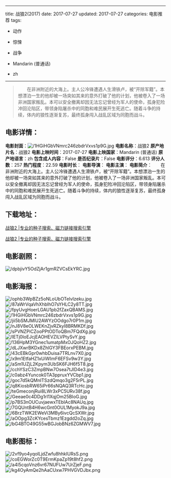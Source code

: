 
---
title: 战狼2(2017)
date: 2017-07-27
updated: 2017-07-27
categories: 电影推荐
tags:
- 动作
- 惊悚
- 战争

- Mandarin (普通话)
- zh
---


> 　　在非洲附近的大海上。主人公冷锋遭遇人生滑铁卢，被“开除军籍”。本想漂泊一生的他却被一场突如其来的意外打破了他的计划，他被卷入了一场非洲国家叛乱。本可以安全撤离却因无法忘记曾经为军人的使命，孤身犯险冲回沦陷区，带领身陷屠杀中的同胞和难民展开生死逃亡。随着斗争的持续，体内的狼性逐渐复苏，最终孤身闯入战乱区域为同胞而战斗。

## **电影详情**：

**电影封面**：<img src="https://image.tmdb.org/t/p/w200/1HGiHGbVNmrc246zbdrVxvs1p9G.jpg" alt="/1HGiHGbVNmrc246zbdrVxvs1p9G.jpg" title="/1HGiHGbVNmrc246zbdrVxvs1p9G.jpg">
**电影名称**：战狼2
**原产地片名**：战狼2
**电影上映时间**：2017-07-27
**电影上映国家**：Mandarin (普通话)
**原产地语言**：zh
**包含成人内容**：False
**是否纪录片**：False
**电影评分**：6.613
**评分人数**：257
**热门程度**：22.59
**电影时长**：
**电影导演**：
**电影主演**：
**电影简介**：　　在非洲附近的大海上。主人公冷锋遭遇人生滑铁卢，被“开除军籍”。本想漂泊一生的他却被一场突如其来的意外打破了他的计划，他被卷入了一场非洲国家叛乱。本可以安全撤离却因无法忘记曾经为军人的使命，孤身犯险冲回沦陷区，带领身陷屠杀中的同胞和难民展开生死逃亡。随着斗争的持续，体内的狼性逐渐复苏，最终孤身闯入战乱区域为同胞而战斗。

## **下载地址**：
[战狼2 |专业的种子搜索、磁力链接搜索引擎](https://movie.amd794.com:2083/?search=%E6%88%98%E7%8B%BC2&ordering=&mode=match_phrase&page_size=10&page=1)

[战狼2 |专业的种子搜索、磁力链接搜索引擎](https://movie.amd794.com:2083/?search=%E6%88%98%E7%8B%BC2&ordering=&mode=match_phrase&page_size=10&page=1)
 

## **电影剧照**：
<img src="https://image.tmdb.org/t/p/original/dpbjivY5OdZjAr1gmRZVCsEkYRC.jpg" alt="/dpbjivY5OdZjAr1gmRZVCsEkYRC.jpg" title="/dpbjivY5OdZjAr1gmRZVCsEkYRC.jpg">

## **电影海报**：
<img src="https://image.tmdb.org/t/p/original/ophb3WpBZz5oNLoUbOTelvIzeku.jpg" alt="/ophb3WpBZz5oNLoUbOTelvIzeku.jpg" title="/ophb3WpBZz5oNLoUbOTelvIzeku.jpg"><img src="https://image.tmdb.org/t/p/original/87aWrVqaVhXhblhO7sYHLC2y8TT.jpg" alt="/87aWrVqaVhXhblhO7sYHLC2y8TT.jpg" title="/87aWrVqaVhXhblhO7sYHLC2y8TT.jpg"><img src="https://image.tmdb.org/t/p/original/fpyUvgHoerLGAU1pb2fZaxQBAMS.jpg" alt="/fpyUvgHoerLGAU1pb2fZaxQBAMS.jpg" title="/fpyUvgHoerLGAU1pb2fZaxQBAMS.jpg"><img src="https://image.tmdb.org/t/p/original/1HGiHGbVNmrc246zbdrVxvs1p9G.jpg" alt="/1HGiHGbVNmrc246zbdrVxvs1p9G.jpg" title="/1HGiHGbVNmrc246zbdrVxvs1p9G.jpg"><img src="https://image.tmdb.org/t/p/original/jii5bSMJMlU2AWYzOOdgo7r0P1m.jpg" alt="/jii5bSMJMlU2AWYzOOdgo7r0P1m.jpg" title="/jii5bSMJMlU2AWYzOOdgo7r0P1m.jpg"><img src="https://image.tmdb.org/t/p/original/nJ8V8eOLWEKnZjvRZkyI8BRMKDf.jpg" alt="/nJ8V8eOLWEKnZjvRZkyI8BRMKDf.jpg" title="/nJ8V8eOLWEKnZjvRZkyI8BRMKDf.jpg"><img src="https://image.tmdb.org/t/p/original/sPVNZPiCZooPPtODToQBm7FQdXg.jpg" alt="/sPVNZPiCZooPPtODToQBm7FQdXg.jpg" title="/sPVNZPiCZooPPtODToQBm7FQdXg.jpg"><img src="https://image.tmdb.org/t/p/original/lETj0IoEJcjEAOHEVZILVPtySvY.jpg" alt="/lETj0IoEJcjEAOHEVZILVPtySvY.jpg" title="/lETj0IoEJcjEAOHEVZILVPtySvY.jpg"><img src="https://image.tmdb.org/t/p/original/136HpM3YGnec1umatpMxOJQoHZ2.jpg" alt="/136HpM3YGnec1umatpMxOJQoHZ2.jpg" title="/136HpM3YGnec1umatpMxOJQoHZ2.jpg"><img src="https://image.tmdb.org/t/p/original/dLJXwrBKDx8ZhlGY3FBEorxPEBM.jpg" alt="/dLJXwrBKDx8ZhlGY3FBEorxPEBM.jpg" title="/dLJXwrBKDx8ZhlGY3FBEorxPEBM.jpg"><img src="https://image.tmdb.org/t/p/original/43cEBkGpr0whbDuisa7TRLnv7X0.jpg" alt="/43cEBkGpr0whbDuisa7TRLnv7X0.jpg" title="/43cEBkGpr0whbDuisa7TRLnv7X0.jpg"><img src="https://image.tmdb.org/t/p/original/x9m1EtfaHZ1xUiWImF6EFSv9w3Y.jpg" alt="/x9m1EtfaHZ1xUiWImF6EFSv9w3Y.jpg" title="/x9m1EtfaHZ1xUiWImF6EFSv9w3Y.jpg"><img src="https://image.tmdb.org/t/p/original/aSm1UZjL2Kpym3UbSK6FJH6f5T8.jpg" alt="/aSm1UZjL2Kpym3UbSK6FJH6f5T8.jpg" title="/aSm1UZjL2Kpym3UbSK6FJH6f5T8.jpg"><img src="https://image.tmdb.org/t/p/original/cchYSzC3ZmpBNw7Osea7tJlD4e3.jpg" alt="/cchYSzC3ZmpBNw7Osea7tJlD4e3.jpg" title="/cchYSzC3ZmpBNw7Osea7tJlD4e3.jpg"><img src="https://image.tmdb.org/t/p/original/c0abz4Yuncok0TA3ppruxYVCbp1.jpg" alt="/c0abz4Yuncok0TA3ppruxYVCbp1.jpg" title="/c0abz4Yuncok0TA3ppruxYVCbp1.jpg"><img src="https://image.tmdb.org/t/p/original/goc7d5kQMnITSzdQmqo3g2F5rPL.jpg" alt="/goc7d5kQMnITSzdQmqo3g2F5rPL.jpg" title="/goc7d5kQMnITSzdQmqo3g2F5rPL.jpg"><img src="https://image.tmdb.org/t/p/original/q8KiosbRW65iPr66sNQAQ3RTcHc.jpg" alt="/q8KiosbRW65iPr66sNQAQ3RTcHc.jpg" title="/q8KiosbRW65iPr66sNQAQ3RTcHc.jpg"><img src="https://image.tmdb.org/t/p/original/teGmeconjRui8LWr3xPC5URv38f.jpg" alt="/teGmeconjRui8LWr3xPC5URv38f.jpg" title="/teGmeconjRui8LWr3xPC5URv38f.jpg"><img src="https://image.tmdb.org/t/p/original/Geeae0c4DDg1rI1XqjOm25BIoG.jpg" alt="/Geeae0c4DDg1rI1XqjOm25BIoG.jpg" title="/Geeae0c4DDg1rI1XqjOm25BIoG.jpg"><img src="https://image.tmdb.org/t/p/original/p7BS3nOUCuvjaewxTEbIAc8NAUq.jpg" alt="/p7BS3nOUCuvjaewxTEbIAc8NAUq.jpg" title="/p7BS3nOUCuvjaewxTEbIAc8NAUq.jpg"><img src="https://image.tmdb.org/t/p/original/7GQUntB4H6wcGnt0OUL1MyokJ9a.jpg" alt="/7GQUntB4H6wcGnt0OUL1MyokJ9a.jpg" title="/7GQUntB4H6wcGnt0OUL1MyokJ9a.jpg"><img src="https://image.tmdb.org/t/p/original/6BrzTWK2EWeVi3MBy6ivcQcSXWr.jpg" alt="/6BrzTWK2EWeVi3MBy6ivcQcSXWr.jpg" title="/6BrzTWK2EWeVi3MBy6ivcQcSXWr.jpg"><img src="https://image.tmdb.org/t/p/original/aOOpg3ZcKYcesTbmz1Ezgdd2oZq.jpg" alt="/aOOpg3ZcKYcesTbmz1Ezgdd2oZq.jpg" title="/aOOpg3ZcKYcesTbmz1Ezgdd2oZq.jpg"><img src="https://image.tmdb.org/t/p/original/bG4BTO49G55wBGJobBNz6ZGMWV7.jpg" alt="/bG4BTO49G55wBGJobBNz6ZGMWV7.jpg" title="/bG4BTO49G55wBGJobBNz6ZGMWV7.jpg">

## **电影图标**：
<img src="https://image.tmdb.org/t/p/original/2vf9yo4yqolLjdZwfu8hhkIURsS.png" alt="/2vf9yo4yqolLjdZwfu8hhkIURsS.png" title="/2vf9yo4yqolLjdZwfu8hhkIURsS.png"><img src="https://image.tmdb.org/t/p/original/coEGWorZc0T9ErmKpaZp19t8hf2.png" alt="/coEGWorZc0T9ErmKpaZp19t8hf2.png" title="/coEGWorZc0T9ErmKpaZp19t8hf2.png"><img src="https://image.tmdb.org/t/p/original/a4I5cqoVnz6vr67NUFUw7UrZjeF.png" alt="/a4I5cqoVnz6vr67NUFUw7UrZjeF.png" title="/a4I5cqoVnz6vr67NUFUw7UrZjeF.png"><img src="https://image.tmdb.org/t/p/original/kg4OyAmQe2hAaCUxw7PHVGVDJbx.png" alt="/kg4OyAmQe2hAaCUxw7PHVGVDJbx.png" title="/kg4OyAmQe2hAaCUxw7PHVGVDJbx.png">
